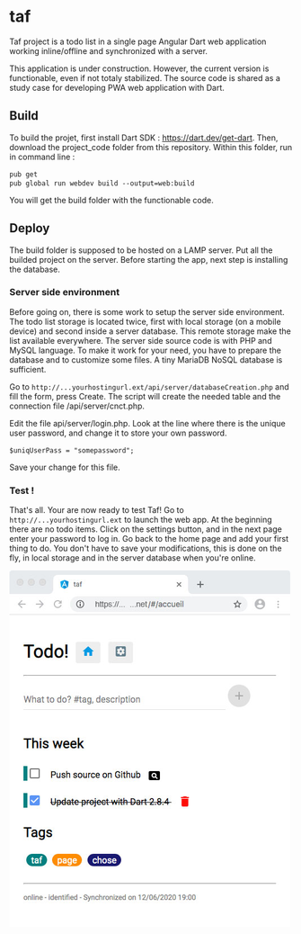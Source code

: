 # taf
Taf project is a todo list in a single page Angular Dart web application working inline/offline and synchronized with a server.

This application is under construction. However, the current version is functionable, even if not totaly stabilized. The source code is shared as a study case for developing PWA web application with Dart.

## Build
To build the projet, first install Dart SDK : <https://dart.dev/get-dart>. Then, download the project_code folder from this repository. Within this folder, run in command line : 
```
pub get
pub global run webdev build --output=web:build
```
You will get the build folder with the functionable code. 

## Deploy
The build folder is supposed to be hosted on a LAMP server. Put all the builded project on the server. Before starting the app, next step is installing the database.

### Server side environment
Before going on, there is some work to setup the server side environment. The todo list storage is located twice, first with local storage (on a mobile device) and second inside a server database. This remote storage make the list available everywhere. The server side source code is with PHP and MySQL language. To make it work for your need, you have to prepare the database and to customize some files. A tiny MariaDB NoSQL database is sufficient.

Go to `http://...yourhostingurl.ext/api/server/databaseCreation.php` and fill the form, press Create. The script will create the needed table and the connection file /api/server/cnct.php. 

Edit the file api/server/login.php. Look at the line where there is the unique user password, and change it to store your own password.
```
$uniqUserPass = "somepassword";
```
Save your change for this file.

### Test !
That's all. Your are now ready to test Taf! Go to `http://...yourhostingurl.ext` to launch the web app. At the beginning there are no todo items. Click on the settings button, and in the next page enter your password to log in. Go back to the home page and add your first thing to do. You don't have to save your modifications, this is done on the fly, in local storage and in the server database when you're online.

![Home](capture/home.jpg)

